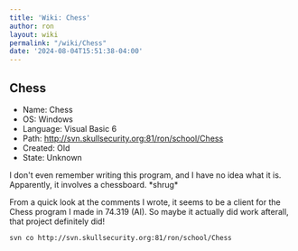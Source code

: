 ```yaml
---
title: 'Wiki: Chess'
author: ron
layout: wiki
permalink: "/wiki/Chess"
date: '2024-08-04T15:51:38-04:00'
---
```


## Chess

-   Name: Chess
-   OS: Windows
-   Language: Visual Basic 6
-   Path: <http://svn.skullsecurity.org:81/ron/school/Chess>
-   Created: Old
-   State: Unknown

I don\'t even remember writing this program, and I have no idea what it is. Apparently, it involves a chessboard. \*shrug\*

From a quick look at the comments I wrote, it seems to be a client for the Chess program I made in 74.319 (AI). So maybe it actually did work afterall, that project definitely did!

    svn co http://svn.skullsecurity.org:81/ron/school/Chess
